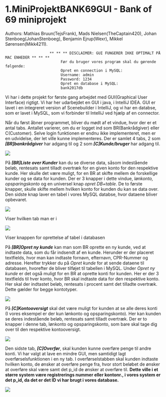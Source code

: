 # 1.MiniProjektBANK69GUI - Bank of 69 miniprojekt
Authors: Mathias Bruun(TejsFrank), Mads Nielsen(TheCaptain420), Johan Stenboeg(JohanStenboeg), Benjamin Ejrup(Wexr), Mikkel Sørensen(Mikk4211).

                        ** ** ** DISCLAIMER: GUI FUNGERER IKKE OPTIMALT PÅ MAC ENHEDER ** ** **
                             Før du bruger vores program skal du gørende følgende:
                             Opret en connection i MySQL:
                             Username: admin
                             Password: 1234
                             Opret en database i MySQL:
                             bank2017db
                            

Vi har i dette projekt for første gang arbejdet med GUI(Graphical User Interface) rigtigt. Vi har her udarbejdet en GUI i java, i IntelliJ IDEA. GUI er lavet i en integreret version af Scenebuilder i IntelliJ, og vi har en databse, som er lavet i MySQL, som vi forbinder til IntelliJ ved hjælp af en connector. 

Når du først åbner programmet, bliver du mødt af et vindue, hvor der er et antal tabs. Antallet varierer, om du er logget ind som BR(Bankrådgiver) eller C(Customer). Selve login funktionen er endnu ikke implementeret, men er en udvidelse, der let ville kunne implementeres. Der er samlet 4 tabs, 2 som ***[BR]bankrådgiver*** har adgang til og 2 som ***[C]Kunde/bruger*** har adgang til.  

![](https://image.prntscr.com/image/vH-rxoE_RM_nx_i4PqurLg.png)  

På ***[BR]Liste over Kunder*** kan du se diverse data, såsom indestående beløb, rentesats samt tilladt overtræk for en given konto for den respektive kunde. Her skulle det være muligt, for en BR at skifte mellem de forskellige kunder og se data for kunden. Der er 3 knapper i dette vindue, *lønkonto, opsparingskonto* og en universel knap *opret DB+table*. De to første knapper, skulle skifte mellem hvilken konto for kunden du kan se data over. Den sidste knap laver en tabel i vores MySQL databse, hvor dataene bliver opbevaret. 

![](https://image.prntscr.com/image/4jUAv1yeRZu1Juw34RnRXQ.png)

Viser hvilken tab man er i

![](https://image.prntscr.com/image/SQNWEmkNRpWEBi8zrSWn1Q.png)

Viser knappen for oprettelse af tabel i databasen

På ***[BR]Opret ny kunde*** kan man som BR oprette en ny kunde, ved at indtaste data, som du får indsendt af en kunde. Herunder er der placeret textfields, hvor man kan indtaste fornavn, efternavn, CPR-Nummer og adresse. Herefter trykker du på *Opret kunde* for at sende dataene til databasen, hvorefter de bliver tilføjet til tabellen i MySQL. 
Under *Opret ny kunde* er det også muligt for en BR at oprette konti for kunden. Her er der 3 textfields til hver konto, hvor BR skal indtaste data for den respektive konto. Her skal der indtastet beløb, rentesats i procent samt det tilladte overtræk. Dette gælder for begge kontotyper. 

![](https://image.prntscr.com/image/GxmUmNqwSSmdeomN68I22w.png)

På ***[C]Kontooversigt*** skal det være muligt for kunden at se alle deres konti (I vores eksempel er der kun lønkonto og opsparingskonto). Her kan kunden se deres indestående beløb, rentesats samt tilladt overtræk. 
Der er to knapper i denne tab, lønkonto og opsparingskonto, som bare skal tage dig over til den respektive kontooversigt. 

![](https://image.prntscr.com/image/2o2bt6MQTIOufraiiZ_yOA.png)

Den sidste tab, ***[C]Overfør***, skal kunden kunne overføre penge til andre konti. Vi har valgt at lave en mindre GUI, men samtidigt lagt overførselsfunktionen i en ny tab. I overførselstabben skal kunden indtaste hvilken konto, de ønsker at overføre penge fra, hvor stort beløbet de ønsker at overføre skal være samt det p_id de ønsker at overføre til. **Dette ville i et større system være registrerings nummer eller kontonr., i vores system er det p_id, da det er det ID vi har brugt i vores database.**

![](https://image.prntscr.com/image/wlVgFKb8TYarbj6mKxVceA.png)


